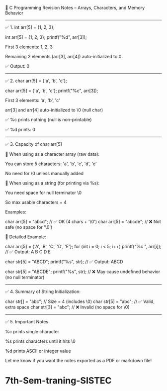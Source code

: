 📘 C Programming Revision Notes – Arrays, Characters, and Memory Behavior


---

✅ 1. int arr[5] = {1, 2, 3};

int arr[5] = {1, 2, 3};
printf("%d", arr[3]);

First 3 elements: 1, 2, 3

Remaining 2 elements (arr[3], arr[4]) auto-initialized to 0

✅ Output: 0



---

✅ 2. char arr[5] = {'a', 'b', 'c'};

char arr[5] = {'a', 'b', 'c'};
printf("%c", arr[3]);

First 3 elements: 'a', 'b', 'c'

arr[3] and arr[4] auto-initialized to \0 (null char)

✅ %c prints nothing (null is non-printable)

✅ %d prints: 0



---

✅ 3. Capacity of char arr[5]

🔹 When using as a character array (raw data):

You can store 5 characters: 'a', 'b', 'c', 'd', 'e'

No need for \0 unless manually added


🔹 When using as a string (for printing via %s):

You need space for null terminator \0

So max usable characters = 4


Examples:

char arr[5] = "abcd";   // ✅ OK (4 chars + '\0')
char arr[5] = "abcde";  // ❌ Not safe (no space for '\0')

🔹 Detailed Example:

char arr[5] = {'A', 'B', 'C', 'D', 'E'};
for (int i = 0; i < 5; i++)
    printf("%c ", arr[i]);
// ✅ Output: A B C D E

char str[5] = "ABCD";
printf("%s", str);
// ✅ Output: ABCD

char str[5] = "ABCDE";
printf("%s", str);
// ❌ May cause undefined behavior (no null terminator)


---

✅ 4. Summary of String Initialization:

char str[] = "abc";     // Size = 4 (includes \0)
char str[5] = "abc";    // ✅ Valid, extra space
char str[3] = "abc";    // ❌ Invalid (no space for \0)


---

✅ 5. Important Notes

%c prints single character

%s prints characters until it hits \0

%d prints ASCII or integer value


Let me know if you want the notes exported as a PDF or markdown file!

# 7th-Sem-traning-SISTEC